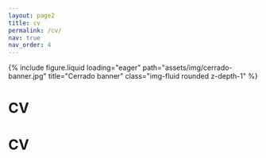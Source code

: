```yaml
---
layout: page2
title: cv
permalink: /cv/
nav: true
nav_order: 4
---
```


<!--Banner image-->
<div class="row mb-5">
    <div class="col-sm mt-md-0">
        {% include figure.liquid loading="eager" path="assets/img/cerrado-banner.jpg" title="Cerrado banner" class="img-fluid rounded z-depth-1" %}
    </div>
</div>

<!--page title-->
<div class="row justify-content-sm-center">
    <div class="col-sm-2 mt-md-0">
    </div>
    <div class="col-sm-8 mt-md-0">
        <!--cv title-->
        <div class="row"><h1 class="post-title">CV</h1></div>
        <h1 class="post-title">
        CV 
        <a href="https://jeffweinell.github.io/assets/pdf/Weinell-Jeffrey_CV.pdf"
           target="_blank"
           rel="noopener noreferrer"
           class="float-left" >
           <i class="fa-solid fa-file-pdf"></i>
        </a>
        </h1>
    </div>
    <div class="col-sm-2 mt-md-0">
    </div>
</div>







